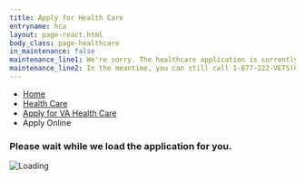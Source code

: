 ```yaml
---
title: Apply for Health Care
entryname: hca
layout: page-react.html
body_class: page-healthcare
in_maintenance: false
maintenance_line1: We're sorry. The healthcare application is currently down while we fix a few things. We will be back up as soon as we can.
maintenance_line2: In the meantime, you can still call 1-877-222-VETS(8387) and press 2 to complete this application over the phone.
---
```

<div id="main">
  <nav class="va-nav-breadcrumbs">
    <ul class="row va-nav-breadcrumbs-list columns" role="menubar" aria-label="Primary">
      <li><a href="/">Home</a></li>
      <li><a href="/health-care/">Health Care</a></li>
      <li class="parent"><a href="/health-care/apply/">Apply for VA Health Care</a></li>
      <li class="active">Apply Online</li>
    </ul>
  </nav>

  <div class="section">
    <div id="react-root">
      <div class="loading-message">
        <h3>Please wait while we load the application for you.</h3>
        <img src="/img/preloader-primary-darkest.gif" alt="Loading">
      </div>
    </div>
  </div>
  <!-- HCA Application End -->
</div>

